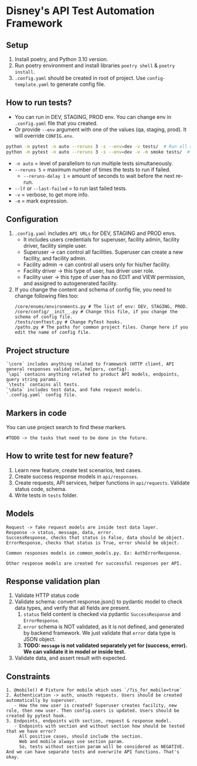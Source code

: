 # Disney's API Test Automation Framework

## Setup
1. Install poetry, and Python 3.10 version.
2. Run poetry environment and install libraries `poetry shell` & `poetry install`.
3. `.config.yaml` should be created in root of project. Use `config-template.yaml` to generate config file.

## How to run tests?
- You can run in DEV, STAGING, PROD env. You can change env in `.config.yaml` file that you created.
- Or provide `--env` argument with one of the values (qa, staging, prod). It will override `CONFIG.env`.
```bash
python -m pytest -n auto --reruns 3 -s --env=dev -v tests/  # Run all available tests.
python -m pytest -n auto --reruns 3 -s --env=dev -v -m smoke tests/  # Run all smoke tests. Tests with smoke marker.
```
- `-n auto` = level of parallelism to run multiple tests simultaneously.
- `--reruns 5` = maximum number of times the tests to run if failed.
  - `--reruns-delay 1` = amount of seconds to wait before the next re-run.
- `--lf` or `--last-failed` = to run last failed tests.
- `-v` = verbose, to get more info.
- `-m` = mark expression.

## Configuration 
1. `.config.yaml` includes `API URLs` for DEV, STAGING and PROD envs. 
   - It includes users credentials for superuser, facility admin, facility driver, facility simple user.
   - Superuser -> can control all facilities. Superuser can create a new facility, and facility admin.
   - Facility admin -> can control all users only for his/her facility. 
   - Facility driver -> this type of user, has driver user role.
   - Facility user -> this type of user has no EDIT and VIEW permission, and assigned to autogenerated facility.
2. If you change the content and schema of config file, you need to change following files too:
   ```text
   /core/enums/environments.py # The list of env: DEV, STAGING, PROD.
   /core/config/__init__.py # Change this file, if you change the schema of config file.
   /tests/conftest.py # Change PyTest hooks.
   /paths.py # The paths for common project files. Change here if you edit the name of config file.
   ```

## Project structure
```text
`\core` includes anything related to framework (HTTP client, API general responses validation, helpers, config).
`\api` contains anything related to product API models, endpoints, query string params.
`\tests` contains all tests.
`\data` includes test data, and fake request models.
`.config.yaml` config file.
```

## Markers in code
You can use project search to find these markers.
```text
#TODO -> the tasks that need to be done in the future.
```

## How to write test for new feature?
1. Learn new feature, create test scenarios, test cases.
2. Create success response models in `api/responses`.
3. Create requests, API services, helper functions in `api/requests`. Validate status code, schema. 
4. Write tests in `tests` folder.

## Models
```text
Request -> fake request models are inside test data layer.
Response -> status, message, data, error.
SuccessResponse, checks that status is False, data should be object.
ErrorResponse, checks that status is True, error should be object.

Common responses models in common_models.py. Ex: AuthErrorResponse.
    
Other response models are created for successful responses per API.
```

## Response validation plan
1. Validate HTTP status code
2. Validate schema: convert response.json() to pydantic model to check data types, and verify that all fields are present. 
   1. `status` field content is checked via pydantic `SuccessResponse` and `ErrorResponse`.
   2. `error` schema is NOT validated, as it is not defined, and generated by backend framework. We just validate that `error` data type is JSON object.
   3. **TODO: `message` is not validated separately yet for (success, error). We can validate it in model or inside test.**
3. Validate data, and assert result with expected.

## Constraints
```text
1. @mobile() # Fixture for mobile which uses `/?is_for_mobile=true`
2. Authentication -> auth, unauth requests. Users should be created automatically by superuser. 
   - How the new user is created? Superuser creates facility, new role, then new user. Then config.users is updated. Users should be created by pytest hook.
3. Endpoints, endpoints with section, request & response model.
   - Endpoints with section and without section how should be tested that we have error?
     All positive cases, should include the section.
     Web and mobile always use section param.
     So, tests without section param will be considered as NEGATIVE. And we can have separate tests and overwrite API functions. That's okay.
```
